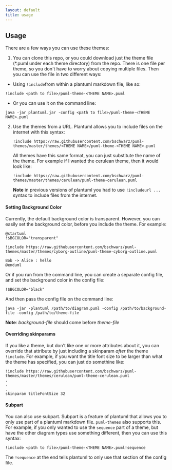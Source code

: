 ```yaml
---
layout: default
title: usage
---
```

## Usage

There are a few ways you can use these themes:
1. You can clone this repo, or you could download just the theme file (*.puml under each theme directory) from the repo. There is one file per theme, so you don't have to worry about copying multiple files. Then you can use the file in two different ways:
* Using <code>!include</code>from within a plantuml markdown file, like so:
~~~
!include <path to file>/puml-theme-<THEME NAME>.puml
~~~
* Or you can use it on the command line:
~~~
java -jar plantuml.jar -config <path to file>/puml-theme-<THEME NAME>.puml
~~~

2. Use the themes from a URL. Plantuml allows you to include files on the internet with this syntax:
	~~~
    !include https://raw.githubusercontent.com/bschwarz/puml-themes/master/themes/<THEME NAME>/puml-theme-<THEME NAME>.puml
    ~~~
    
    All themes have this same format, you can just substitute the name of the theme. For example if I wanted the cerulean theme, then it would look like:
    ~~~
    !include https://raw.githubusercontent.com/bschwarz/puml-themes/master/themes/cerulean/puml-theme-cerulean.puml
    ~~~
  
    **Note** in previous versions of plantuml you had to use <code>!includeurl ...</code> syntax to include files from the internet.

#### Setting Background Color
Currently, the default background color is transparent. However, you can easily set the background color, before you include the theme. For example:
```
@startuml
!$BGCOLOR="transparent"

!include https://raw.githubusercontent.com/bschwarz/puml-themes/master/themes/cyborg-outline/puml-theme-cyborg-outline.puml

Bob -> Alice : hello
@enduml
```
Or if you run from the command line, you can create a separate config file, and set the background color in the config file:
```
!$BGCOLOR="black"
```
And then pass the config file on the command line:
```
java -jar -plantuml /path/to/diagram.puml -config /path/to/background-file -config /path/to/theme-file
```

**Note**: *background-file* should come before *theme-file*

#### Overriding skinparams
If you like a theme, but don't like one or more attributes about it, you can override that attribute by just including a skinparam *after* the theme ``!include``. For example, if you want the title font size to be larger than what the theme has specified, you can just do somethine like:
~~~
!include https://raw.githubusercontent.com/bschwarz/puml-themes/master/themes/cerulean/puml-theme-cerulean.puml
.
.
.
skinparam titleFontSize 32
~~~ 
#### Subpart
You can also use subpart. Subpart is a feature of plantuml that allows you to only use part of a plantuml markdown file. <code>puml-themes</code> also supports this. For example, if you only wanted to use the ``sequence`` part of a theme, but have the other diagram types use something different, then you can use this syntax:
~~~
!include <path to file>/puml-theme-<THEME NAME>.puml!sequence
~~~
The <code>!sequence</code> at the end tells plantuml to only use that section of the config file.